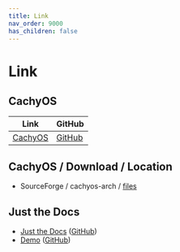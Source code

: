 ```yaml
---
title: Link
nav_order: 9000
has_children: false
---
```



# Link


## CachyOS

| Link | GitHub |
| ---- | ------ |
| [CachyOS](https://cachyos.org/) | [GitHub](https://github.com/cachyos) |




## CachyOS / Download / Location

* SourceForge / cachyos-arch / [files](https://sourceforge.net/projects/cachyos-arch/files/)




## Just the Docs

* [Just the Docs](https://pmarsceill.github.io/just-the-docs/) ([GitHub](https://github.com/pmarsceill/just-the-docs))
* [Demo](https://pmarsceill.github.io/jtd-remote/) ([GitHub](https://github.com/pmarsceill/jtd-remote))
